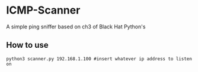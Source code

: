 # ICMP-Scanner
A simple ping sniffer based on ch3 of Black Hat Python's

## How to use

```
python3 scanner.py 192.168.1.100 #insert whatever ip address to listen on
```
